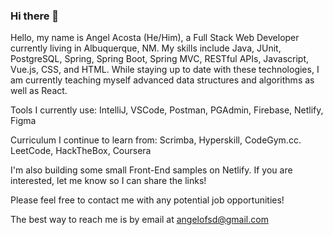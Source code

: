 ### Hi there 👋

<!--
**angelofsd/angelofsd** is a ✨ _special_ ✨ repository because its `README.md` (this file) appears on your GitHub profile.

Here are some ideas to get you started:

- 🔭 I’m currently working on ...
- 🌱 I’m currently learning ...
- 👯 I’m looking to collaborate on ...
- 🤔 I’m looking for help with ...
- 💬 Ask me about ...
- 📫 How to reach me: ...
- 😄 Pronouns: ...
- ⚡ Fun fact: ...
-->
 Hello, my name is Angel Acosta (He/Him), a Full Stack Web Developer currently living in Albuquerque, NM.  My skills include Java, JUnit, PostgreSQL, Spring, Spring Boot, Spring MVC, RESTful APIs, Javascript, Vue.js, CSS, and HTML. While staying up to date with these technologies, I am currently teaching myself advanced data structures and algorithms as well as React. 

 Tools I currently use: IntelliJ, VSCode, Postman, PGAdmin, Firebase, Netlify, Figma

 Curriculum I continue to learn from: Scrimba, Hyperskill, CodeGym.cc. LeetCode, HackTheBox, Coursera

 I'm also building some small Front-End samples on Netlify. If you are interested, let me know so I can share the links!

 Please feel free to contact me with any potential job opportunities!

 The best way to reach me is by email at angelofsd@gmail.com
